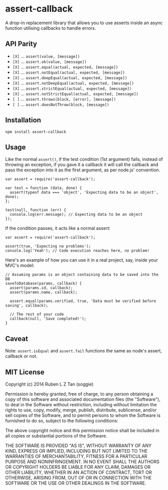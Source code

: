 # assert-callback

A drop-in replacement library that allows you to use asserts inside an async function utilising callbacks to handle errors.

## API Parity

  * `[X]` ... `assert(value, [message])`
  * `[X]` ... `assert.ok(value, [message])`
  * `[X]` ... `assert.equal(actual, expected, [message])`
  * `[X]` ... `assert.notEqual(actual, expected, [message])`
  * `[X]` ... `assert.deepEqual(actual, expected, [message])`
  * `[X]` ... `assert.notDeepEqual(actual, expected, [message])`
  * `[X]` ... `assert.strictEqual(actual, expected, [message])`
  * `[X]` ... `assert.notStrictEqual(actual, expected, [message])`
  * `[ ]` ... `assert.throws(block, [error], [message])`
  * `[ ]` ... `assert.doesNotThrow(block, [message])`

## Installation

    npm install assert-callback

## Usage

Like the normal `assert()`, if the test condition (1st argument) fails, instead of throwing an exception, if you gave it a callback it will call the callback and pass the exception into it as the first argument, as per node.js' convention.

    var assert = require('assert-callback');

    var test = function (data, done) {
      assert(typeof data === 'object', 'Expecting data to be an object', done);
    };

    test(null, function (err) {
      console.log(err.message); // Expecting data to be an object
    });

If the condition passes, it acts like a normal assert:

    var assert = require('assert-callback');

    assert(true, 'Expecting no problems');
    console.log('Yeah'); // Code execution reaches here, no problem!

Here's an example of how you can use it in a real project, say, inside your MVC's model:

    // Assuming params is an object containing data to be saved into the DB
    saveToDatabase(params, callback) {
      assert(params.id, callback);
      assert(params.name, callback);

      assert.equal(params.verified, true, 'Data must be verified before saving', callback);

      // The rest of your code
      callback(null, 'Save completed!');
    }

## Caveat

Note: `assert.isEqual` and `assert.fail` functions the same as node's assert, callback or not.

## MIT License

Copyright (c) 2014 Ruben L Z Tan (soggie)

Permission is hereby granted, free of charge, to any person obtaining a copy of this software and associated documentation files (the "Software"), to deal in the Software without restriction, including without limitation the rights to use, copy, modify, merge, publish, distribute, sublicense, and/or sell copies of the Software, and to permit persons to whom the Software is furnished to do so, subject to the following conditions:

The above copyright notice and this permission notice shall be included in all copies or substantial portions of the Software.

THE SOFTWARE IS PROVIDED "AS IS", WITHOUT WARRANTY OF ANY KIND, EXPRESS OR IMPLIED, INCLUDING BUT NOT LIMITED TO THE WARRANTIES OF MERCHANTABILITY, FITNESS FOR A PARTICULAR PURPOSE AND NONINFRINGEMENT. IN NO EVENT SHALL THE AUTHORS OR COPYRIGHT HOLDERS BE LIABLE FOR ANY CLAIM, DAMAGES OR OTHER LIABILITY, WHETHER IN AN ACTION OF CONTRACT, TORT OR OTHERWISE, ARISING FROM, OUT OF OR IN CONNECTION WITH THE SOFTWARE OR THE USE OR OTHER DEALINGS IN THE SOFTWARE.